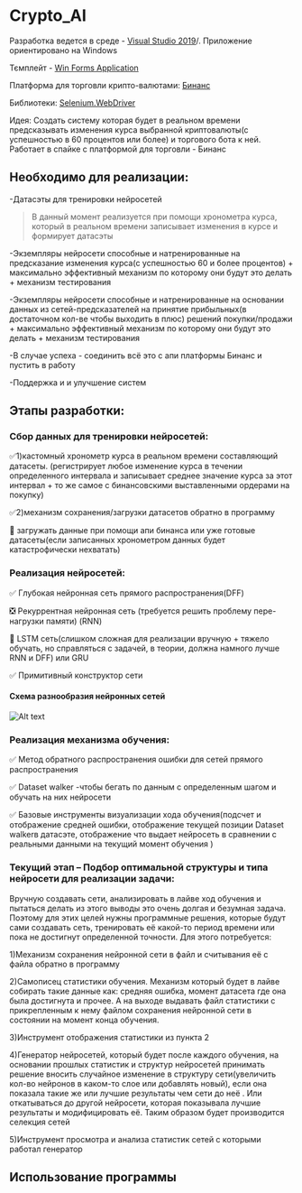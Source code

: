 # Crypto_AI

Разработка ведется в среде - [Visual Studio 2019](https://visualstudio.microsoft.com/ru/vs/older-downloads/)/. Приложение ориентировано на Windows

Тємплейт - [Win Forms Application]( https://learn.microsoft.com/en-us/dotnet/desktop/winforms/overview/?view=netdesktop-7.0)

Платформа для торговли крипто-валютами:  [Бинанс](https://www.binance.com/ru-UA)

Библиотеки:  [Selenium.WebDriver](https://www.selenium.dev/documentation/webdriver/)

Идея: Создать систему которая будет в реальном времени предсказывать изменения курса выбранной криптовалюты(с успешностью в 60 процентов или более) и торгового бота к ней. Работает в спайке с платформой для торговли - Бинанс



## Необходимо для реализации:
-Датасэты для тренировки нейросетей
>В данный момент реализуется при помощи хронометра курса, который в реальном времени записывает изменения в курсе и формирует датасэты

-Экземпляры нейросети способные и натренированные на предсказание изменения курса(с успешностью 60 и более процентов)  + максимально эффективный механизм по которому они будут это делать + механизм тестирования

-Экземпляры нейросети способные и натренированные на основании данных из сетей-предсказателей на принятие прибыльных(в достаточном кол-ве чтобы выходить в плюс)  решений покупки/продажи  + максимально эффективный механизм по которому они будут это делать + механизм тестирования

-В случае успеха - соединить всё это с апи платформы Бинанс и пустить в работу

-Поддержка и и улучшение систем

## Этапы разработки:

### Сбор данных для тренировки нейросетей:

:white_check_mark:1)кастомный хронометр курса в реальном времени составляющий датасеты. (регистрирует любое изменение курса в течении определенного интервала  и записывает среднее значение курса за этот интервал + то же самое с бинансовскими выставленными ордерами на покупку)

:white_check_mark:2)механизм сохранения/загрузки датасетов обратно в программу

:black_square_button: загружать данные при помощи апи бинанса или уже готовые датасеты(если записанных хронометром данных будет катастрофически нехватать)

### Реализация нейросетей:

:white_check_mark: Глубокая нейронная сеть прямого распространения(DFF)

:negative_squared_cross_mark: Рекуррентная нейронная сеть (требуется решить проблему пере-нагрузки памяти) (RNN)

:black_square_button: LSTM сеть(слишком сложная для реализации вручную + тяжело обучать, но справляться с задачей, в теории, должна намного лучше RNN и  DFF) или GRU

:white_check_mark:  Примитивный конструктор сети

#### Схема разнообразия нейронных сетей
![Alt text](//forGithub/neuralnetworks-880x1320.jpg "виды нейронных сетей")

### Реализация механизма обучения:

:white_check_mark: Метод обратного распространения ошибки для сетей прямого распространения

:white_check_mark: Dataset walker -чтобы бегать по данным с определенным шагом и обучать на них нейросети

:white_check_mark: Базовые инструменты визуализации хода обучения(подсчет и отображение средней ошибки, отображение текущей позиции Dataset walkerв датасэте, отображение что выдает нейросеть в сравнении с реальными данными на текущий момент обучения )

### Текущий этап – Подбор оптимальной структуры и типа нейросети для реализации задачи:

Вручную создавать сети, анализировать в лайве ход обучения и пытаться делать из этого выводы это очень долгая и безумная задача. Поэтому для этих целей нужны программные решения, которые будут сами создавать сеть, тренировать её какой-то период  времени или пока не достигнут определенной точности. Для этого потребуется:

1)Механизм сохранения нейронной сети в файл и считывания её с файла обратно в программу

2)Самописец статистики обучения. Механизм который будет в лайве собирать такие данные как: средняя ошибка, момент датасета где она была достигнута и прочее. А на выходе выдавать файл статистики с прикрепленным к нему файлом сохранения нейронной сети в состоянии на момент конца обучения.

3)Инструмент отображения статистики из пункта 2

4)Генератор нейросетей, который будет после каждого обучения, на основании прошлых статистик и структур нейросетей принимать решение  вносить случайное изменение в структуру сети(увеличить кол-во нейронов в каком-то слое или добавлять новый), если она показала такие же или лучшие результаты чем сети до неё .  Или откатываться до другой нейросети, которая показывала лучшие результаты и модифицировать её. Таким образом будет производится селекция сетей

5)Инструмент просмотра и анализа статистик сетей с которыми работал генератор

## Использование программы
